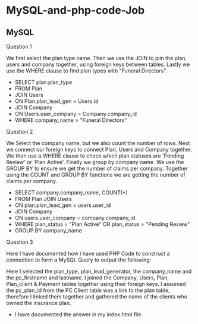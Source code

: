 # MySQL-and-php-code-Job

## MySQL
Question 1

We first select the plan type name. Then we use the JOIN to join the plan, users and company together, using foreign keys between tables. Lastly we use the WHERE clause to find plan types with "Funeral Directors".

- SELECT plan.plan_type
- FROM Plan
- JOIN Users
- ON Plan.plan_lead_gen = Users.id
- JOIN Company
- ON Users.user_company = Company.company_id
- WHERE company_name = "Funeral Directors"

Question 2

We Select the company name, but we also count the number of rows. Next we connect our foreign keys to connect Plan, Users and Company together. We then use a WHERE clause to check which plan statuses are 'Pending Review' or 'Plan Active'. Finally we group by company name. We use the GROUP BY to ensure we get the number of claims per company. Together using the COUNT and GROUP BY functions we are getting the number of claims per company.

- SELECT company.company_name, COUNT(*)
- FROM Plan JOIN Users
- ON plan.plan_lead_gen = users.user_id
- JOIN Company
- ON users.user_company = company.company_id
- WHERE plan_status = "Plan Active" OR plan_status = "Pending Review"
- GROUP BY company_name

Question 3

Here I have documented how i have used PHP Code to construct a connection to form a MySQL Query to output the following:

Here I selected the plan_type, plan_lead_generator, the company_name and the pc_firstname and lastname. I joined the Company, Users, Plan, Plan_client & Payment tables together using their foreign keys.
I assumed the pc_plan_id from the PC Client table was a link to the plan table, therefore I linked them together and gathered the name of the clients who owned the insurance plan.

- I have documented the answer in my index.html file.

